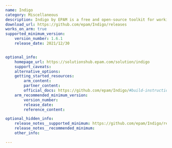 ```yaml
---
name: Indigo
category: Miscellaneous
description: Indigo by EPAM is a free and open-source toolkit for working with molecules. It allows users to analyze structures, search for similar molecules, and visualize them in a clear format.
download_url: https://github.com/epam/Indigo/releases
works_on_arm: true
supported_minimum_version:
    version_number: 1.6.1
    release_date: 2021/12/30


optional_info:
    homepage_url: https://solutionshub.epam.com/solution/indigo
    support_caveats:
    alternative_options:
    getting_started_resources:
        arm_content:
        partner_content:
        official_docs: https://github.com/epam/Indigo/#build-instruction
    arm_recommended_minimum_version:
        version_number:
        release_date:
        reference_content:

optional_hidden_info:
    release_notes__supported_minimum: https://github.com/epam/Indigo/releases/tag/indigo-1.6.1
    release_notes__recommended_minimum:
    other_info:

---
```

